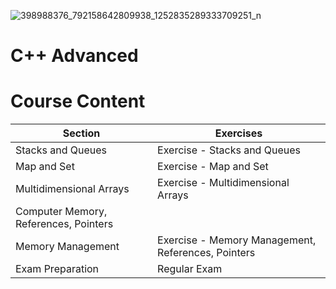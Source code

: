 
![398988376_792158642809938_1252835289333709251_n](https://github.com/svetlanasieber/Software-Engineering--Path-SoftUni/assets/135451084/91d8d346-bb46-4f95-8a43-07cbd86822c9)

# C++ Advanced

# Course Content

| Section                                   | Exercises                                          |
|-------------------------------------------|----------------------------------------------------|
| Stacks and Queues                         | Exercise - Stacks and Queues                       |
| Map and Set                               | Exercise - Map and Set                             |
| Multidimensional Arrays                   | Exercise - Multidimensional Arrays                 |
| Computer Memory, References, Pointers     |                                                    |
| Memory Management                         | Exercise - Memory Management, References, Pointers |
| Exam Preparation                          | Regular Exam                                       |

